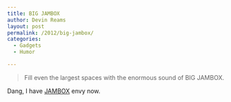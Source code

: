 ```yaml
---
title: BIG JAMBOX
author: Devin Reams
layout: post
permalink: /2012/big-jambox/
categories:
  - Gadgets
  - Humor

---
```

> Fill even the largest spaces with the enormous sound of BIG JAMBOX.

Dang, I have [JAMBOX][1] envy now.

 [1]: https://devin.reams.me/2011/my-favorite-gadget-jambox-from-jawbone/